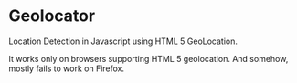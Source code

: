 Geolocator
==========

Location Detection in Javascript using HTML 5 GeoLocation.

It works only on browsers supporting HTML 5 geolocation. And somehow, mostly fails to work on Firefox.
